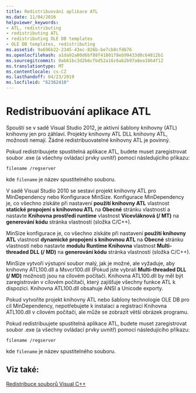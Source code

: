 ```yaml
---
title: Redistribuování aplikace ATL
ms.date: 11/04/2016
helpviewer_keywords:
- ATL, redistributing
- redistributing ATL
- redistributing OLE DB templates
- OLE DB templates, redistributing
ms.assetid: 9a696b22-2345-43ec-826b-be7cb8cfd676
ms.openlocfilehash: a1da92a00d6bf88f41801f8eb99433d0c64812b1
ms.sourcegitcommit: 0ab61bc3d2b6cfbd52a16c6ab2b97a8ea1864f12
ms.translationtype: MT
ms.contentlocale: cs-CZ
ms.lasthandoff: 04/23/2019
ms.locfileid: "62362410"
---
```

# <a name="redistributing-an-atl-application"></a>Redistribuování aplikace ATL

Spouští se v sadě Visual Studio 2012, je aktivní šablony knihovny (ATL) knihovny jen pro záhlaví. Projekty knihovny ATL DLL knihovny ATL, možnosti nemají. Žádné redistribuovatelné knihovny ATL je povinný.

Pokud redistribuujete spustitelná aplikace ATL, budete muset zaregistrovat soubor .exe (a všechny ovládací prvky uvnitř) pomocí následujícího příkazu:

```
filename /regserver
```

kde `filename` je název spustitelného souboru.

V sadě Visual Studio 2010 se sestaví projekt knihovny ATL pro MinDependency nebo Konfigurace MinSize. Konfigurace MinDependency je, co všechno získáte při nastavení **použití knihovny ATL** vlastnost **statické propojení s knihovnou ATL** na **Obecné** stránku vlastností a nastavte  **Knihovna prostředí runtime** vlastnost **Vícevláknová (/ MT)** na **generování kódu** stránka vlastností (složka C/C++).

MinSize konfigurace je, co všechno získáte při nastavení **použití knihovny ATL** vlastnost **dynamické propojení s knihovnou ATL** na **Obecné** stránku vlastností nebo nastavte **modulu Runtime Knihovna** vlastnost **Multi-threaded DLL (/ MD)** na **generování kódu** stránka vlastností (složka C/C++).

MinSize vytvoří výstupní soubor malý, jak je možné, ale vyžaduje, aby knihovny ATL100.dll a Msvcr100.dll (Pokud jste vybrali **Multi-threaded DLL (/ MD)** možnost) jsou na cílovém počítači. Knihovna ATL100.dll by měl být zaregistrován v cílovém počítači, který zajišťuje všechny funkce ATL k dispozici. Knihovna ATL100.dll obsahuje ANSI a Unicode exporty.

Pokud vytvoříte projekt knihovny ATL nebo šablony technologie OLE DB pro cíl MinDependency, nepotřebujete k instalaci a registraci Knihovna ATL100.dll v cílovém počítači, ale může se zobrazit větší obrázek programu.

Pokud redistribuujete spustitelná aplikace ATL, budete muset zaregistrovat soubor .exe (a všechny ovládací prvky uvnitř) pomocí následujícího příkazu:

```
filename /regserver
```

kde `filename` je název spustitelného souboru.

## <a name="see-also"></a>Viz také:

[Redistribuce souborů Visual C++](redistributing-visual-cpp-files.md)
